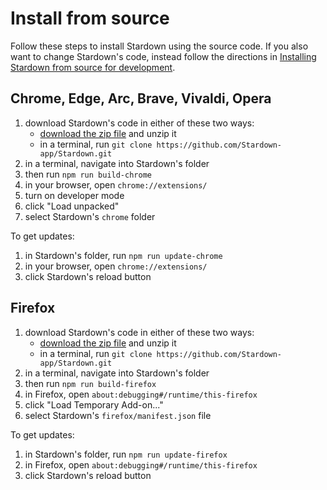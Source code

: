 # Install from source

Follow these steps to install Stardown using the source code. If you also want to change Stardown's code, instead follow the directions in [Installing Stardown from source for development](./dev-install-from-source.md).

## Chrome, Edge, Arc, Brave, Vivaldi, Opera

1. download Stardown's code in either of these two ways:
   - [download the zip file](https://github.com/Stardown-app/Stardown/archive/refs/heads/main.zip) and unzip it
   - in a terminal, run `git clone https://github.com/Stardown-app/Stardown.git`
2. in a terminal, navigate into Stardown's folder
3. then run `npm run build-chrome`
4. in your browser, open `chrome://extensions/`
5. turn on developer mode
6. click "Load unpacked"
7. select Stardown's `chrome` folder

To get updates:

1. in Stardown's folder, run `npm run update-chrome`
2. in your browser, open `chrome://extensions/`
3. click Stardown's reload button

## Firefox

1. download Stardown's code in either of these two ways:
   - [download the zip file](https://github.com/Stardown-app/Stardown/archive/refs/heads/main.zip) and unzip it
   - in a terminal, run `git clone https://github.com/Stardown-app/Stardown.git`
2. in a terminal, navigate into Stardown's folder
3. then run `npm run build-firefox`
4. in Firefox, open `about:debugging#/runtime/this-firefox`
5. click "Load Temporary Add-on..."
6. select Stardown's `firefox/manifest.json` file

To get updates:

1. in Stardown's folder, run `npm run update-firefox`
2. in Firefox, open `about:debugging#/runtime/this-firefox`
3. click Stardown's reload button
